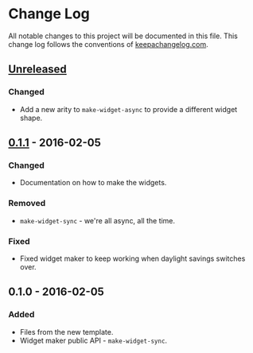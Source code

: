 # Change Log
All notable changes to this project will be documented in this file. This change log follows the conventions of [keepachangelog.com](http://keepachangelog.com/).

## [Unreleased]
### Changed
- Add a new arity to `make-widget-async` to provide a different widget shape.

## [0.1.1] - 2016-02-05
### Changed
- Documentation on how to make the widgets.

### Removed
- `make-widget-sync` - we're all async, all the time.

### Fixed
- Fixed widget maker to keep working when daylight savings switches over.

## 0.1.0 - 2016-02-05
### Added
- Files from the new template.
- Widget maker public API - `make-widget-sync`.

[Unreleased]: https://github.com/your-name/csgo-demo-reader/compare/0.1.1...HEAD
[0.1.1]: https://github.com/your-name/csgo-demo-reader/compare/0.1.0...0.1.1
